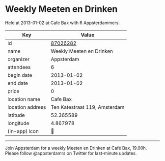 # Weekly Meeten en Drinken
Held at 2013-01-02 at Cafe Bax with 6 Appsterdammers.
        
|Key|Value
|---|---|
|id|[87026282](https://www.meetup.com/appsterdam/events/87026282/)|
|name|Weekly Meeten en Drinken|
|organizer|Appsterdam|
|attendees|6|
|begin date|2013-01-02|
|end date|2013-01-02|
|price|0|
|location name|Cafe Bax|
|location address|Ten Katestraat 119, Amsterdam|
|latitude|52.365589|
|longitude|4.867978|
|(in-app) icon|🍺|

---

Join Appsterdam for a weekly Meeten en Drinken at Café Bax, 19.00h. Please follow @appsterdamrs on Twitter for last-minute updates.


